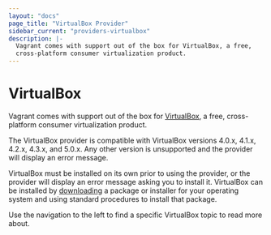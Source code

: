 ```yaml
---
layout: "docs"
page_title: "VirtualBox Provider"
sidebar_current: "providers-virtualbox"
description: |-
  Vagrant comes with support out of the box for VirtualBox, a free,
  cross-platform consumer virtualization product.
---
```


# VirtualBox

Vagrant comes with support out of the box for [VirtualBox](https://www.virtualbox.org),
a free, cross-platform consumer virtualization product.

The VirtualBox provider is compatible with VirtualBox versions 4.0.x, 4.1.x,
4.2.x, 4.3.x, and 5.0.x. Any other version is unsupported and the provider will
display an error message.

VirtualBox must be installed on its own prior to using the provider, or
the provider will display an error message asking you to install it.
VirtualBox can be installed by [downloading](https://www.virtualbox.org/wiki/Downloads)
a package or installer for your operating system and using standard procedures
to install that package.

Use the navigation to the left to find a specific VirtualBox topic to read more about.
